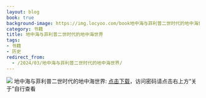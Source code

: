 ```yaml
---
layout: blog
book: true
background-image: https://img.locyoo.com/book地中海与菲利普二世时代的地中海世界.jpg
category: 书籍
title: 地中海与菲利普二世时代的地中海世界
tags:
- 书籍
- 历史
redirect_from:
  - /2024/03/地中海与菲利普二世时代的地中海世界/
---
```

![](https://img.locyoo.com/book地中海与菲利普二世时代的地中海世界.jpg)
地中海与菲利普二世时代的地中海世界: <a name = "ref1" href="https://url18.ctfile.com/f/50983618-1055287630-b0d197?p=3619">点击下载</a>，访问密码请点击右上方“关于”自行查看